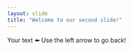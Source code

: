 ```yaml
---
layout: slide
title: "Welcome to our second slide!"
---
```

Your text ⬅️
Use the left arrow to go back!
